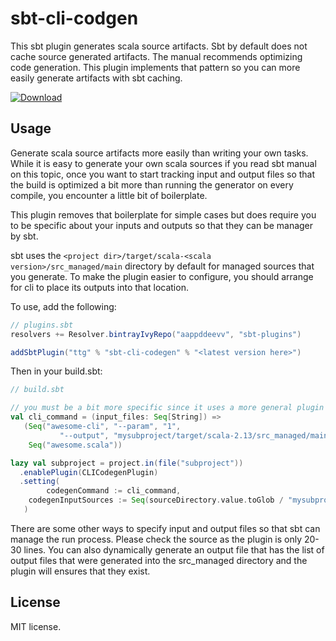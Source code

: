 # sbt-cli-codgen

This sbt plugin generates scala source artifacts. Sbt by default does not
cache source generated artifacts. The manual recommends optimizing code
generation. This plugin implements that pattern so you can 
more easily generate artifacts with sbt caching.

[ ![Download](https://api.bintray.com/packages/aappddeevv/sbt-plugins/sbt-cli-codegen/images/download.svg?version=0.1.1) ](https://bintray.com/aappddeevv/sbt-plugins/sbt-cli-codegen/0.1.1/link)

## Usage

Generate scala source artifacts more easily than writing your
own tasks. While it is easy to generate your own scala sources
if you read sbt manual on this topic, once you want to start
tracking input and output files so that the build is optimized
a bit more than running the generator on every compile, you encounter
a little bit of boilerplate.

This plugin removes that boilerplate for simple cases but does
require you to be specific about your inputs and outputs so that
they can be manager by sbt.

sbt uses the `<project dir>/target/scala-<scala version>/src_managed/main`
directory by default for managed sources that you generate. To make
the plugin easier to configure, you should arrange for cli to 
place its outputs into that location.

To use, add the following:

```scala
// plugins.sbt
resolvers += Resolver.bintrayIvyRepo("aappddeevv", "sbt-plugins")

addSbtPlugin("ttg" % "sbt-cli-codegen" % "<latest version here>")
```

Then in your build.sbt:

```scala
// build.sbt

// you must be a bit more specific since it uses a more general plugin
val cli_command = (input_files: Seq[String]) =>
   (Seq("awesome-cli", "--param", "1", 
           "--output", "mysubproject/target/scala-2.13/src_managed/main/cli_codgen/awesome.scala"),
    Seq("awesome.scala"))

lazy val subproject = project.in(file("subproject"))
  .enablePlugin(CLICodegenPlugin)
  .setting(
        codegenCommand := cli_command,
  	codegenInputSources := Seq(sourceDirectory.value.toGlob / "mysubproject/src/main/awesome/*.awesome")
   )
```

There are some other ways to specify input and output files so that sbt can manage the run
process. Please check the source as the plugin is only 20-30 lines.
You can also dynamically generate an output file that has the list of output files that
were generated into the src_managed directory and the plugin will ensures that they exist.

## License

MIT license.
